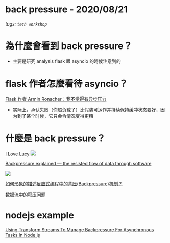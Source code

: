 back pressure - 2020/08/21
===

###### tags: `tech workshop`

# 為什麼會看到 back pressure？

- 主要是研究 analysis flask 跟 asyncio 的時候注意到的


# flask 作者怎麼看待 asyncio？

[Flask 作者 Armin Ronacher：我不觉得有异步压力](https://zhuanlan.zhihu.com/p/102307133)

- 实际上，承认失败（你超负载了）比假装可运作并持续保持缓冲状态要好，因为到了某个时候，它只会令情况变得更糟


# 什麼是 back pressure？

[I Love Lucy](https://www.youtube.com/watch?v=K3axU2b0dDk)
![](https://i.imgur.com/rRBbBWI.png)



[Backpressure explained — the resisted flow of data through software](https://medium.com/@jayphelps/backpressure-explained-the-flow-of-data-through-software-2350b3e77ce7)

![](https://i.imgur.com/jYZ7czW.png)


[如何形象的描述反应式编程中的背压(Backpressure)机制？](https://www.zhihu.com/question/49618581/answer/117107570)

[数据流中的积压问题](https://nodejs.org/zh-cn/docs/guides/backpressuring-in-streams/)

# nodejs example

[Using Transform Streams To Manage Backpressure For Asynchronous Tasks In Node.js](https://www.bennadel.com/blog/3236-using-transform-streams-to-manage-backpressure-for-asynchronous-tasks-in-node-js.htm)